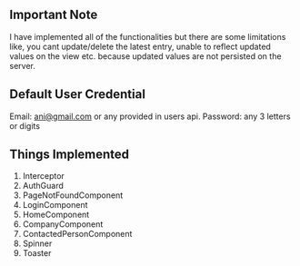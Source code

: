 ## Important Note
I have implemented all of the functionalities but there are some limitations
like, you cant update/delete the latest entry, unable to reflect updated values on the view etc.
because updated values are not persisted on the server.
## Default User Credential
Email: ani@gmail.com or any provided in users api.
Password: any 3 letters or digits

## Things Implemented
1. Interceptor
2. AuthGuard
3. PageNotFoundComponent
4. LoginComponent
5. HomeComponent
6. CompanyComponent
7. ContactedPersonComponent
8. Spinner
9. Toaster


